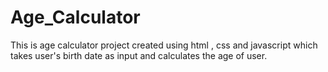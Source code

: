 # Age_Calculator
This is age calculator project created using html , css and javascript which takes user's birth date as input and calculates the age of user.
